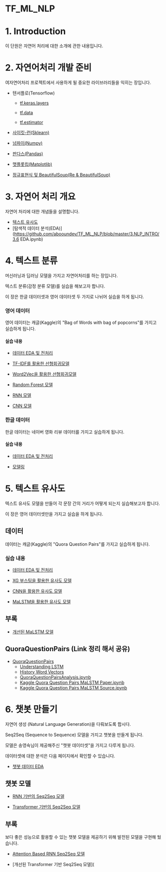 # TF_ML_NLP

# 1. Introduction

이 단원은 자연어 처리에 대한 소개에 관한 내용입니다.



# 2. 자연어처리 개발 준비

여자연어처리 프로젝트에서 사용하게 될 중요한 라이브러리들을 익히는 장입니다.

- 텐서플로(Tensorflow)

  - [tf.keras.layers](./2.1.1.tf.keras.layers.ipynb)

  - [tf.data](./2.1.2%20tf.data.ipynb)

  - [tf.estimator](./2.1.3.estimator.ipynb)

- [사이킷-런(Sklearn)](./2.2.sklearn.ipynb)

- [넘파이(Numpy)](./2.4.1.numpy.ipynb)

- [판다스(Pandas)](./2.4.2.pandas.ipynb)

- [맷플롯립(Matplotlib)](./2.4.3.matplotlib.ipynb)

- [정규표현식 및 BeautifulSoup(Re & BeautifulSoup)](./2.4.4&5.re_and_beautiful_soup.ipynb)



# 3. 자연어 처리 개요

자연어 처리에 대한 개념들을 설명합니다.

- [텍스트 유사도](https://github.com/abooundev/TF_ML_NLP/blob/master/3.NLP_INTRO/3.3_텍스트_유사도.ipynb)
- [탐색적 데이터 분석(EDA)](https://github.com/abooundev/TF_ML_NLP/blob/master/3.NLP_INTRO/3.6 EDA.ipynb)



# 4. 텍스트 분류

머신러닝과 딥러닝 모델을 가지고 자연어처리를 하는 장입니다.

텍스트 분류(감정 분류 모델)를 실습을 해보고자 합니다.

이 장은 한글 데이터셋과 영어 데이터셋 두 가지로 나뉘어 실습을 하게 됩니다.

### 영어 데이터

영어 데이터는 캐글(Kaggle)의 "Bag of Words with bag of popcorns"를 가지고 실습하게 됩니다.

#### 실습 내용

- [데이터 EDA 및 전처리](./4.1.2.EDA&preprocessing.ipynb)

- [TF-IDF를 활용한 선형회귀모델](./4.1.4%20Linear%20Regression%20with%20TF-IDF.ipynb)

- [Word2Vec을 활용한 선형회귀모델](./4.1.4%20Linear%20Regression%20with%20Word2Vec.ipynb)

- [Random Forest 모델](./4.1.5%20Random%20Forest.ipynb)

- [RNN 모델](./4.1.6%20RNN%20Classification.ipynb)

- [CNN 모델](./4.1.7.CNN_Classification.ipynb)


### 한글 데이터

한글 데이터는 네이버 영화 리뷰 데이터를 가지고 실습하게 됩니다.

#### 실습 내용

- [데이터 EDA 및 전처리](./4.2.2.EDA&preprocessing.ipynb)

- [모델링](./4.2.3.Korea%20Sentiment%20Modeling.ipynb)



# 5. 텍스트 유사도

텍스트 유사도 모델을 만들어 각 문장 간의 거리가 어떻게 되는지 실습해보고자 합니다.

이 장은 영어 데이터셋만을 가지고 실습을 하게 됩니다.

## 데이터

데이터는 캐글(Kaggle)의 "Quora Question Pairs"를 가지고 실습하게 됩니다.

### 실습 내용

- [데이터 EDA 및 전처리](./5.2.EDA&preprocessing.ipynb)

- [XG 부스팅을 활용한 유사도 모델](./5.3.1.XGboost.ipynb)

- [CNN을 활용한 유사도 모델](./5.3.2.Quora_CNN.ipynb)

- [MaLSTM을 활용한 유사도 모델](./5.3.3_Quora_LSTM.ipynb)

## 부록

- [개선된 MaLSTM 모델](./Appendix/5.3.3_Quora_LSTM_Appendix.ipynb)



## QuoraQuestionPairs (Link 정리 해서 공유)

* [QuoraQuestionPairs](https://github.com/changwookjun/Kaggle/tree/master/QuoraQuestionPairs)   
  + [Understanding LSTM](https://github.com/changwookjun/Kaggle/blob/master/QuoraQuestionPairs/Understanding%20LSTM%20Networks.ipynb)  
  + [History Word Vectors](https://github.com/changwookjun/Kaggle/blob/master/QuoraQuestionPairs/The%20Amazing%20Power%20Of%20Word%20Vectors.ipynb)  
  + [QuoraQuestionPairsAnalysis.ipynb](https://github.com/changwookjun/Kaggle/blob/master/QuoraQuestionPairs/QuoraQuestionPairsAnalysis.ipynb)  
  + [Kaggle Quora Question Pairs MaLSTM Paper.ipynb](https://github.com/changwookjun/Kaggle/blob/master/QuoraQuestionPairs/Kaggle%20Quora%20Question%20Pairs%20MaLSTM%20Paper.ipynb)    
  + [Kaggle Quora Question Pairs MaLSTM Source.ipynb](https://github.com/changwookjun/Kaggle/blob/master/QuoraQuestionPairs/Kaggle%20Quora%20Question%20Pairs%20MaLSTM%20Source.ipynb)  



# 6. 챗봇 만들기

자연어 생성 (Natural Language Generation)을 다뤄보도록 합시다.

Seq2Seq (Sequence to Sequence) 모델을 가지고 챗봇을 만들게 됩니다.

모델은 송영숙님이 제공해주신 "챗봇 데이터셋"을 가지고 다루게 됩니다.

데이터셋에 대한 분석은 다음 페이지에서 확인할 수 있습니다.

- [챗봇 데이터 EDA](./6.2.EDA.ipynb)



## 챗봇 모델

- [RNN 기반의 Seq2Seq 모델](./6.3%20seq2seq)

- [Transformer 기반의 Seq2Seq 모델](./6.4%20transformer)


## 부록

보다 좋은 성능으로 활용할 수 있는 챗봇 모델을 제공하기 위해 발전된 모델을 구현해 뒀습니다.

- [Attention Based RNN Seq2Seq 모델](./Appendix)

- [개선된 Transformer 기반 Seq2Seq 모델](